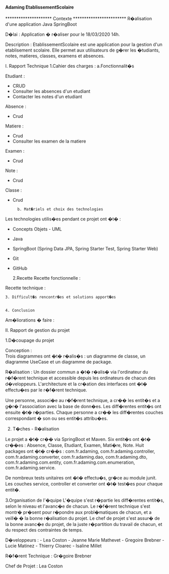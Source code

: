 ####		Adaming EtablissementScolaire		####


********************* Contexte ************************
R�alisation d'une application Java SpringBoot 

D�lai : Application � r�aliser pour le 18/03/2020 14h.

Description : EtablissementScolaire est une application pour la gestion d'un etablisement scolaire.
	      Elle permet aux utilisateurs de g�rer les �tudiants, notes, matieres, classes, examens et absences. 

I. Rapport Technique
	1.Cahier des charges :
		a.Fonctionnalit�s

Etudiant :
- CRUD
- Consulter les absences d'un etudiant
- Contacter les notes d'un etudiant

Absence : 
- Crud

Matiere : 
- Crud
- Consulter les examen de la matiere

Examen : 
- Crud

Note : 
- Crud

Classe : 
- Crud



		b. Mat�riels et choix des technologies
Les technologies utilis�es pendant ce projet ont �t� :
- Concepts Objets - UML 
- Java
- SpringBoot (Spring Data JPA, Spring Starter Test, Spring Starter Web)
- Git
- GitHub


	2.Recette
Recette fonctionnelle : 

Recette technique : 


	3. Difficult�s rencontr�es et solutions apport�es


	4. Conclusion

Am�liorations � faire : 
	


II. Rapport de gestion du projet

1.D�coupage du projet

Conception :	
Trois diagrammes ont �t� r�alis�s : un diagramme de classe, un diagramme UseCase et un diagramme de package.


R�alisation : 
Un dossier commun a �t� r�alis� via l'ordinateur du r�f�rent technique et accessible depuis les ordinateurs de chacun des d�veloppeurs. 
L'architecture et la cr�ation des interfaces ont �t� effectu�es par le r�f�rent technique.

Une personne, associ�e au r�f�rent technique, a cr�� les entit�s et a g�r� l'association avec la base de donn�es.
Les diff�rentes entit�s ont ensuite �t� r�parties.
Chaque personne a cr�� les diff�rentes couches correspondant � son ou ses entit�s attribu�es.

2. T�ches - R�alisation

Le projet a �t� cr�� via SpringBoot et Maven.
Six entit�s ont �t� cr��es : Absence, Classe, Etudiant, Examen, Mati�re, Note.
Huit packages ont �t� cr��s : com.fr.adaming, com.fr.adaming.controller, com.fr.adaming.converter, com.fr.adaming.dao, com.fr.adaming.dto, com.fr.adaming.com.entity, com.fr.adaming.com.enumeration, com.fr.adaming.service.

De nombreux tests unitaires ont �t� effectu�s, gr�ce au module junit. Les couches service, controller et converter ont �t� test�es pour chaque entit�.

3.Organisation de l'�quipe
L'�quipe s'est r�partie les diff�rentes entit�s, selon le niveau et l'avanc�e de chacun.
Le r�f�rent technique s'est montr� pr�sent pour r�pondre aux probl�matiques de chacun, et a veill� � la bonne r�alisation du projet.
Le chef de projet s'est assur� de la bonne avanc�e du projet, de la juste r�partition du travail de chacun, et du respect des contraintes de temps.



D�veloppeurs :
	- Lea Coston 
	- Jeanne Marie Mathevet
	- Gregoire Brebner
	- Lucie Matinez
	- Thierry Cloarec
	- Isaline Millet


R�f�rent Technique : Gr�goire Brebner

Chef de Projet : Lea Coston